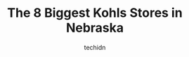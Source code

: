 ---
layout: ampstory
image: https://i0.wp.com/www.depkes.org/wp-content/uploads/2023/06/kohls-0-in-nebraska-1685968739.jpeg?resize=640,853
author: techidn
featured: false
description: Discover the impressive array of Kohls options in Nebraska, where you can find 8 of the largest Kohls establishments in the area. From renowned classics to hidden gems, Nebraska offers a div
title: The 8 Biggest Kohls Stores in Nebraska
cover:
   title: The 8 Biggest Kohls Stores in Nebraska
   subtitle: Rickpate
   background: https://www.depkes.org/wp-content/uploads/2023/06/kohls-0-in-nebraska-1685968739.jpeg

pages: 
 - layout: thirds
   top: <h1>#1 Kohls</h1>
   bottom: "<p>Went in for sephora. The lady working asked If we needed help and followed us around. Went to go try a brush and she told us not to open the box. Not the packaging it was</p>"
   background: https://www.depkes.org/wp-content/uploads/2023/06/kohls-1-in-nebraska-1685968740.jpeg
   backgroundblur: true
 - layout: thirds
   top: <h1>#2 Kohls</h1>
   bottom: "<p>3351 Oak View Dr, Omaha, NE 68144, United States</p>"
   background: https://www.depkes.org/wp-content/uploads/2023/06/kohls-2-in-nebraska-1685968741.jpeg
   cta:
      link: https://www.depkes.org/blog/the-8-biggest-kohls-stores-in-nebraska/
      text: The 8 Biggest Kohls Stores in Nebraska
 - layout: thirds
   top: <h1>#3 Kohls</h1>
   bottom: "<p>8909 S 71st Plaza, Papillion, NE 68133, United States</p>"
   background: https://www.depkes.org/wp-content/uploads/2023/06/kohls-3-in-nebraska-1685968741.jpeg
   cta:
      link: https://www.depkes.org/blog/the-8-biggest-kohls-stores-in-nebraska/
      text: The 8 Biggest Kohls Stores in Nebraska
 - layout: thirds
   top: <h1>#4 Kohls</h1>
   bottom: "<p>8700 S 28th St, Lincoln, NE 68516, United States</p>"
   background: https://images.unsplash.com/photo-1540457036297-448b6b99e91c?ixlib=rb-4.0.3&ixid=MnwxMjA3fDB8MHxwaG90by1wYWdlfHx8fGVufDB8fHx8&auto=format&fit=crop&w=640&h=853&q=80
   cta:
      link: https://www.depkes.org/blog/the-8-biggest-kohls-stores-in-nebraska/
      text: The 8 Biggest Kohls Stores in Nebraska
 - layout: thirds
   top: <h1>#5 Kohls</h1>
   bottom: "<p>13550 W Maple Rd, Omaha, NE 68164, United States</p>"
   background: https://images.unsplash.com/photo-1531169509526-f8f1fdaa4a67?ixlib=rb-4.0.3&ixid=MnwxMjA3fDB8MHxwaG90by1wYWdlfHx8fGVufDB8fHx8&auto=format&fit=crop&w=640&h=853&q=80
   cta:
      link: https://www.depkes.org/blog/the-8-biggest-kohls-stores-in-nebraska/
      text: The 8 Biggest Kohls Stores in Nebraska
 - layout: thirds
   top: <h1>#6 Kohls</h1>
   bottom: "<p>221 Wilmar Ave, Grand Island, NE 68803, United States</p>"
   background: https://images.unsplash.com/photo-1547366785-564103df7e13?ixlib=rb-4.0.3&ixid=MnwxMjA3fDB8MHxwaG90by1wYWdlfHx8fGVufDB8fHx8&auto=format&fit=crop&w=640&h=853&q=80
   cta:
      link: https://www.depkes.org/blog/the-8-biggest-kohls-stores-in-nebraska/
      text: The 8 Biggest Kohls Stores in Nebraska
 - layout: thirds
   top: <h1>#7 Kohls</h1>
   bottom: "<p>4915 2nd Ave Suite 200, Kearney, NE 68847, United States</p>"
   background: https://images.unsplash.com/photo-1536745287225-21d689278fd1?ixlib=rb-4.0.3&ixid=MnwxMjA3fDB8MHxwaG90by1wYWdlfHx8fGVufDB8fHx8&auto=format&fit=crop&w=640&h=853&q=80
   cta:
      link: https://www.depkes.org/blog/the-8-biggest-kohls-stores-in-nebraska/
      text: The 8 Biggest Kohls Stores in Nebraska
 - layout: thirds
   middle: Continue reading...
   background: https://images.unsplash.com/photo-1580610447943-1bfbef5efe07?ixlib=rb-4.0.3&ixid=MnwxMjA3fDB8MHxwaG90by1wYWdlfHx8fGVufDB8fHx8&auto=format&fit=crop&w=640&h=853&q=80
   cta:
      link: https://www.depkes.org/blog/the-8-biggest-kohls-stores-in-nebraska/
      text: The 8 Biggest Kohls Stores in Nebraska
      
---